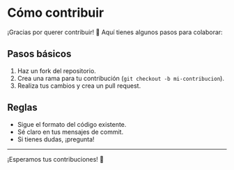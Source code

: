# Cómo contribuir

¡Gracias por querer contribuir! 🙌 Aquí tienes algunos pasos para colaborar:

## Pasos básicos
1. Haz un fork del repositorio.
2. Crea una rama para tu contribución (`git checkout -b mi-contribucion`).
3. Realiza tus cambios y crea un pull request.

## Reglas
- Sigue el formato del código existente.
- Sé claro en tus mensajes de commit.
- Si tienes dudas, ¡pregunta!

---
¡Esperamos tus contribuciones! 🎉

